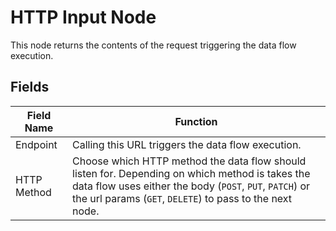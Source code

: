 # HTTP Input Node

This node returns the contents of the request triggering the data flow execution.

## Fields

| Field Name  | Function                                                                                                                                                                                                               |
| ----------- | ---------------------------------------------------------------------------------------------------------------------------------------------------------------------------------------------------------------------- |
| Endpoint    | Calling this URL triggers the data flow execution.                                                                                                                                                                     |
| HTTP Method | Choose which HTTP method the data flow should listen for. Depending on which method is takes the data flow uses either the body (`POST`, `PUT`, `PATCH`) or the url params (`GET`, `DELETE`) to pass to the next node. |